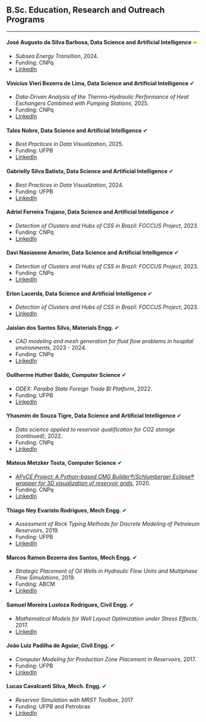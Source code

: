 ## B.Sc. Education, Research and Outreach Programs
---

#### José Augusto da Silva Barbosa, Data Science and Artificial Intelligence <span style="color:rgb(200,200,0);"> &#10144; </span>
- *Subsea Energy Transition*, 2024.
- Funding: CNPq
- [LinkedIn](https://www.linkedin.com/in/josé-augusto-da-silva-barbosa-11b438252/)

#### Vinícius Vieri Bezerra de Lima, Data Science and Artificial Intelligence <span style="color:green;"> &#10004; </span>
- *Data-Driven Analysis of the Thermo-Hydraulic Performance of Heat Exchangers Combined with Pumping Stations*, 2025.
- Funding: CNPq
- [LinkedIn](https://www.linkedin.com/in/viniciusvieri/)

#### Tales Nobre, Data Science and Artificial Intelligence <span style="color:green;"> &#10004; </span>
- *Best Practices in Data Visualization*, 2025.
- Funding: UFPB
- [LinkedIn](https://www.linkedin.com/in/talesnobre/)

#### Gabrielly Silva Batista, Data Science and Artificial Intelligence  <span style="color:green;"> &#10004; </span>
- *Best Practices in Data Visualization*, 2024.
- Funding: UFPB
- [LinkedIn](https://www.linkedin.com/in/gabrielly-silva-batista-263a4820b/)

#### Adriel Ferreira Trajano, Data Science and Artificial Intelligence  <span style="color:green;"> &#10004; </span>
- *Detection of Clusters and Hubs of CSS in Brazil: FOCCUS Project*, 2023.
- Funding: CNPq
- [LinkedIn](https://www.linkedin.com/in/adriel-ft/)

#### Davi Nasiasene Amorim, Data Science and Artificial Intelligence  <span style="color:green;"> &#10004; </span>
- *Detection of Clusters and Hubs of CSS in Brazil: FOCCUS Project*, 2023.
- Funding: CNPq
- [LinkedIn](https://www.linkedin.com/in/nasiasene/)

#### Erlon Lacerda, Data Science and Artificial Intelligence  <span style="color:green;"> &#10004; </span>
- *Detection of Clusters and Hubs of CSS in Brazil: FOCCUS Project*, 2023.
- [LinkedIn](https://www.linkedin.com/in/erlon-lacerda-01020a25a/)

#### Jaislan dos Santos Silva, Materials Engg.  <span style="color:green;"> &#10004; </span>
- *CAD modeling and mesh generation for fluid flow problems in hospital environments*, 2023 - 2024.
- Funding: CNPq
- [LinkedIn]()

#### Guilherme Huther Baldo, Computer Science <span style="color:green;"> &#10004; </span>
- *ODEX: Paraíba State Foreign Trade BI Platform*, 2022.
- Funding: UFPB
- [LinkedIn](https://www.linkedin.com/in/guilherme-huther-baldo-a9b57821a/)

#### Yhasmim de Souza Tigre, Data Science and Artificial Intelligence <span style="color:green;"> &#10004; </span>
- *Data science applied to reservoir qualification for CO2 storage (continued)*, 2022.
- Funding: CNPq
- [LinkedIn](https://www.linkedin.com/in/yhasmim-tigre-1696701a1/)

#### Mateus Metzker Tosta, Computer Science <span style="color:green;"> &#10004; </span>
- *[APyCE Project: A Python-based CMG Builder®/Schlumberger Eclipse® wrapper for 3D visualization of reservoir grids](https://github.com/mateustosta/apyce-repo)*, 2020.
- Funding: CNPq
- [LinkedIn](https://www.linkedin.com/in/mateusmetzker/)

#### Thiago Ney Evaristo Rodrigues, Mech Engg. <span style="color:green;"> &#10004; </span>
- *Assessment of Rock Typing Methods for Discrete Modeling of Petroleum Reservoirs*, 2019.
- Funding: UFPB
- [LinkedIn](https://www.linkedin.com/in/thiagoney/)

#### Marcos Ramon Bezerra dos Santos, Mech Engg. <span style="color:green;"> &#10004; </span> 
- *Strategic Placement of Oil Wells in Hydraulic Flow Units and Multiphase Flow Simulations*, 2019.
- Funding: ABCM
- [LinkedIn](https://www.linkedin.com/in/santosmrb/)

#### Samuel Moreira Lustoza Rodrigues, Civil Engg. <span style="color:green;"> &#10004; </span>
- *Mathematical Models for Well Layout Optimization under Stress Effects*, 2017.
- [LinkedIn](https://www.linkedin.com/in/samuel-lustoza-95aa0713a/)

#### João Luiz Padilha de Aguiar, Civil Engg. <span style="color:green;"> &#10004; </span>
- *Computer Modeling for Production Zone Placement in Reservoirs*, 2017.
- Funding: UFPB
- [LinkedIn](https://www.linkedin.com/in/joão-luiz-padilha-de-aguiar-b275171b1/)

#### Lucas Cavalcanti Silva, Mech. Engg. <span style="color:green;"> &#10004; </span>
- *Reservoir Simulation with MRST Toolbox*, 2017
- Funding: UFPB and Petrobras
- [LinkedIn](https://www.linkedin.com/in/lucas-cavalcanti-silva-754052134/)
